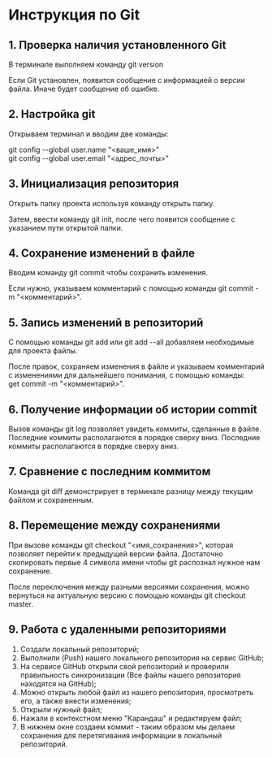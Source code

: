# Инструкция по Git
## 1. Проверка наличия установленного Git
В терминале выполняем команду git version

Если Git установлен, появится сообщение с информацией о версии файла. Иначе будет сообщение об ошибке.

## 2. Настройка git
Открываем терминал и вводим две команды: 

git config --global user.name "<ваше_имя>"   
git config --global user.email "<адрес_почты>"

## 3. Инициализация репозитория
Открыть папку проекта используя команду открыть папку.

Затем, ввести команду git init, после чего появится сообщение с указанием пути открытой папки.

## 4. Сохранение изменений в файле
Вводим команду git commit чтобы сохранить изменения.

Если нужно, указываем комментарий с помощью команды git commit -m "<комментарий>".

## 5. Запись изменений в репозиторий
С помощью команды git add или git add --all добавляем необходимые для проекта файлы.

После правок, сохраняем изменения в файле и указываем комментарий с изменениями для дальнейшего понимания, с помощью команды:                        
get commit -m "<комментарий>".

## 6. Получение информации об истории commit
Вызов команды git log позволяет увидеть коммиты, сделанные в файле. 
Последние коммиты располагаются в порядке сверху вниз.
Последние коммиты располагаются в порядке сверху вниз.

## 7. Сравнение с последним коммитом
Команда git diff демонстрирует в терминале разницу между текущим файлом и сохраненным.

## 8. Перемещение между сохранениями
При вызове команды git checkout "<имя_сохранения>", которая позволяет перейти к предыдущей версии файла. Достаточно скопировать первые 4 символа имени чтобы git распознал нужное нам сохранение.

После переключения между разными версиями сохранения, можно вернуться на актуальную версию с помощью команды git checkout master.

## 9. Работа с удаленными репозиториями
1. Создали локальный репозиторий;
2. Выполнили (Push) нашего локального репозитория на сервис GitHub;
3. На сервисе GitHub открыли свой репозиторий и проверили правильность синхронизации (Все файлы нашего репозитория находятся на GitHub);
4. Можно открыть любой файл из нашего репозитория, просмотреть его, а также внести изменения;
5. Открыли нужный файл;
6. Нажали в контекстном меню "Карандаш" и редактируем файл;
7. В нижнем окне создаем коммит - таким образом мы делаем сохранения для перетягивания информации в локальный репозиторий.